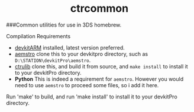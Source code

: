 <b><center>ctrcommon</center></b>
==========

###Common utilities for use in 3DS homebrew.

Compilation Requirements

* [devkitARM](http://sourceforge.net/projects/devkitpro/files/devkitARM/) installed, latest version preferred.
* [aemstro](https://github.com/smealum/aemstro) clone this to your devkitpro directory, such as `D:\STATION\devkitPro\aemstro`.
* [ctrulib](https://github.com/smealum/ctrulib) clone this, and build it from source, and `make install` to install it to your devkitPro directory.
* **Python** This is indeed a requirement for `aemstro`. However you would need to use `aemstro` to proceed some files, so i add it here.

Run 'make' to build, and run 'make install' to install it to your devkitPro directory.

